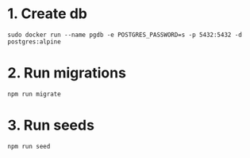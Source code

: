 # 1. Create db 
    sudo docker run --name pgdb -e POSTGRES_PASSWORD=s -p 5432:5432 -d postgres:alpine 

# 2. Run migrations 
    npm run migrate

# 3. Run seeds
    npm run seed
